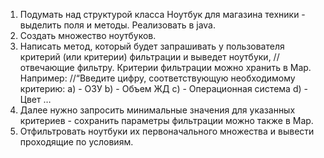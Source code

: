 1. Подумать над структурой класса Ноутбук для магазина техники - выделить поля и методы. Реализовать в java.
2. Создать множество ноутбуков.
3. Написать метод, который будет запрашивать у пользователя критерий (или критерии) фильтрации и выведет ноутбуки,
// отвечающие фильтру. Критерии фильтрации можно хранить в Map. Например:
//“Введите цифру, соответствующую необходимому критерию:
a) - ОЗУ
b) - Объем ЖД
c) - Операционная система
d) - Цвет …
4. Далее нужно запросить минимальные значения для указанных критериев - сохранить параметры фильтрации можно также в Map.
5. Отфильтровать ноутбуки их первоначального множества и вывести проходящие по условиям.